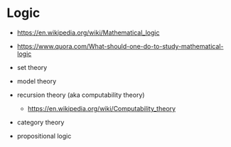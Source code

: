 # Logic
- https://en.wikipedia.org/wiki/Mathematical_logic
- https://www.quora.com/What-should-one-do-to-study-mathematical-logic

- set theory
- model theory
- recursion theory (aka computability theory)
    - https://en.wikipedia.org/wiki/Computability_theory
- category theory

- propositional logic
